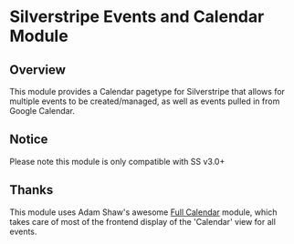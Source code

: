 # Silverstripe Events and Calendar Module
## Overview
This module provides a Calendar pagetype for Silverstripe that allows for multiple events to be created/managed, as well as events pulled in from Google Calendar.

## Notice
Please note this module is only compatible with SS v3.0+

## Thanks
This module uses Adam Shaw's awesome [Full Calendar](http://arshaw.com/fullcalendar/) module, which takes care of most of the frontend display of the 'Calendar' view for all events.
